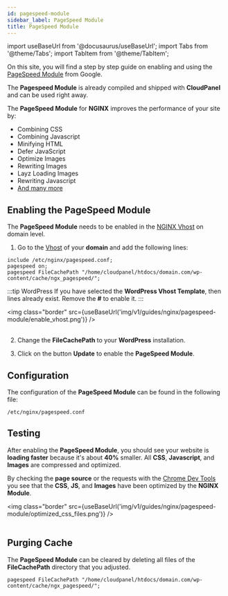 ```yaml
---
id: pagespeed-module
sidebar_label: PageSpeed Module
title: PageSpeed Module
---
```


import useBaseUrl from '@docusaurus/useBaseUrl';
import Tabs from '@theme/Tabs';
import TabItem from '@theme/TabItem';

On this site, you will find a step by step guide on enabling and using the [PageSpeed Module](https://developers.google.com/speed/pagespeed/module) from Google.

The **Pagespeed Module** is already compiled and shipped with **CloudPanel** and can be used right away.

The **PageSpeed Module** for **NGINX** improves the performance of your site by:

- Combining CSS
- Combining Javascript
- Minifying HTML
- Defer JavaScript
- Optimize Images  
- Rewriting Images
- Layz Loading Images
- Rewriting Javascript
- [And many more](https://www.modpagespeed.com/doc/)

## Enabling the PageSpeed Module

The **PageSpeed Module** needs to be enabled in the [NGINX Vhost](../../frontend-area/domains#vhost) on domain level.

1. Go to the [Vhost](../../frontend-area/domains#vhost) of your **domain** and add the following lines:

```
include /etc/nginx/pagespeed.conf;
pagespeed on;
pagespeed FileCachePath "/home/cloudpanel/htdocs/domain.com/wp-content/cache/ngx_pagespeed/";
```

:::tip WordPress
If you have selected the **WordPress Vhost Template**, then lines already exist. Remove the **#** to enable it.
:::

<img class="border" src={useBaseUrl('img/v1/guides/nginx/pagespeed-module/enable_vhost.png')} /> <br /><br />

2. Change the **FileCachePath** to your **WordPress** installation.

3. Click on the button **Update** to enable the **PageSpeed Module**.

## Configuration

The configuration of the **PageSpeed Module** can be found in the following file:

```
/etc/nginx/pagespeed.conf
```

## Testing

After enabling the **PageSpeed Module**, you should see your website is **loading faster** because it's about **40%** smaller.
All **CSS**, **Javascript**, and **Images** are compressed and optimized.

By checking the **page source** or the requests with the [Chrome Dev Tools](https://developers.google.com/web/tools/chrome-devtools) you see 
that the **CSS**, **JS**, and **Images** have been optimized by the **NGINX Module**.

<img class="border" src={useBaseUrl('img/v1/guides/nginx/pagespeed-module/optimized_css_files.png')} /> <br /><br />

## Purging Cache

The **PageSpeed Module** can be cleared by deleting all files of the **FileCachePath** directory that you adjusted.

```
pagespeed FileCachePath "/home/cloudpanel/htdocs/domain.com/wp-content/cache/ngx_pagespeed/";
```